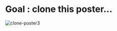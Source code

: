 # Goal : clone this poster...

![clone-poster3](https://user-images.githubusercontent.com/73802576/131771512-9678ff47-4af6-4d93-8879-1a48f1e35ed0.jpg)
